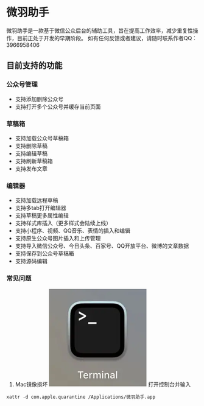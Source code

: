 # 微羽助手

微羽助手是一款基于微信公众后台的辅助工具，旨在提高工作效率，减少重复性操作，目前正处于开发的早期阶段。
如有任何反馈或者建议，请随时联系作者QQ：3966958406

## 目前支持的功能
### 公众号管理
- 支持添加删除公众号
- 支持打开多个公众号并缓存当前页面

### 草稿箱
- 支持加载公众号草稿箱
- 支持删除草稿
- 支持编辑草稿
- 支持刷新草稿箱
- 支持发布文章

### 编辑器
- 支持加载远程草稿
- 支持多tab打开编辑器
- 支持草稿更多属性编辑
- 支持样式库插入（更多样式会陆续上线）
- 支持小程序、视频、QQ音乐、表情的插入和编辑
- 支持原生公众号图片插入和上传管理
- 支持导入微信公众号、今日头条、百家号、QQ开放平台、微博的文章数据
- 支持保存到公众号草稿箱
- 支持源码编辑

### 常见问题
1. Mac镜像损坏
![](https://github.com/we-feather/we-feather-copilot-release/blob/main/terminal-7d28d65ed3cd98d1fd0189c7873ad0d7.png?raw=true)
打开控制台并输入
```
xattr -d com.apple.quarantine /Applications/微羽助手.app
```
